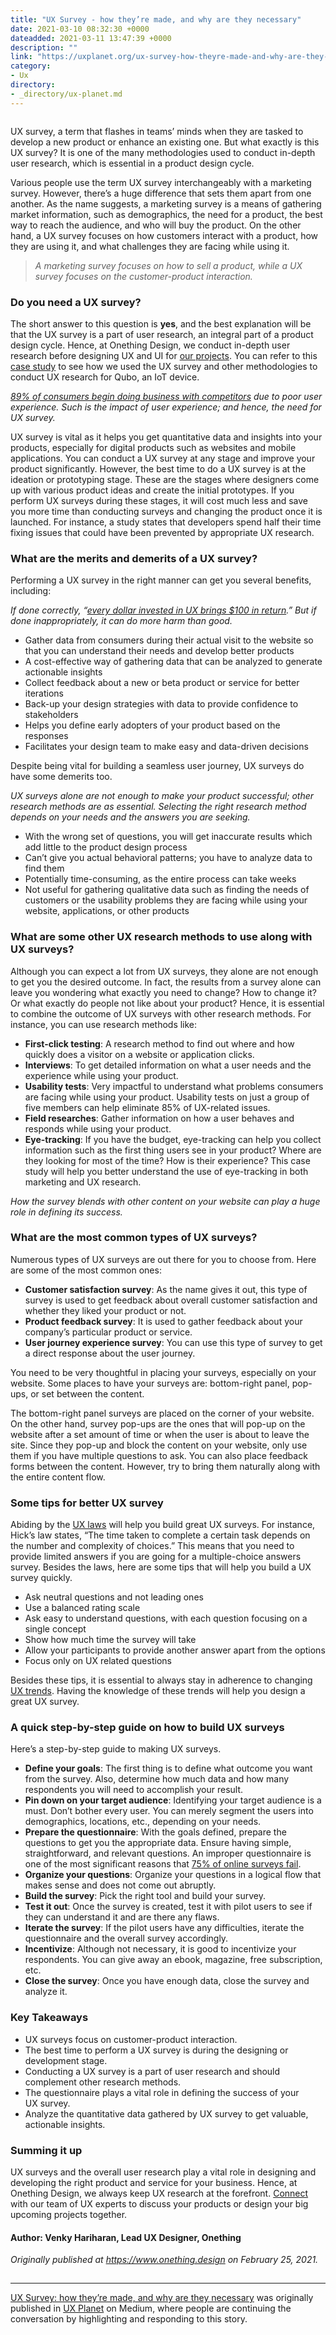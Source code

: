 ```yaml
---
title: "UX Survey - how they’re made, and why are they necessary"
date: 2021-03-10 08:32:30 +0000
dateadded: 2021-03-11 13:47:39 +0000
description: ""
link: "https://uxplanet.org/ux-survey-how-theyre-made-and-why-are-they-necessary-8c8261946619?source=rss----819cc2aaeee0---4"
category:
- Ux
directory:
- _directory/ux-planet.md
---
```

<figure><img alt="" src="https://cdn-images-1.medium.com/max/1024/0*9q0ClU0l_-9AG5hp.jpg" /></figure><p>UX survey, a term that flashes in teams’ minds when they are tasked to develop a new product or enhance an existing one. But what exactly is this UX survey? It is one of the many methodologies used to conduct in-depth user research, which is essential in a product design cycle.</p><p>Various people use the term UX survey interchangeably with a marketing survey. However, there’s a huge difference that sets them apart from one another. As the name suggests, a marketing survey is a means of gathering market information, such as demographics, the need for a product, the best way to reach the audience, and who will buy the product. On the other hand, a UX survey focuses on how customers interact with a product, how they are using it, and what challenges they are facing while using it.</p><blockquote><em>A marketing survey focuses on how to sell a product, while a UX survey focuses on the customer-product interaction.</em></blockquote><h3>Do you need a UX survey?</h3><p>The short answer to this question is <strong>yes</strong>, and the best explanation will be that the UX survey is a part of user research, an integral part of a product design cycle. Hence, at Onething Design, we conduct in-depth user research before designing UX and UI for <a href="https://www.onething.design/projects/">our projects</a>. You can refer to this <a href="https://www.onething.design/projects/consumer_products/qubo/">case study</a> to see how we used the UX survey and other methodologies to conduct UX research for Qubo, an IoT device.</p><p><a href="https://usabilla.com/blog/4-reasons-why-you-should-invest-in-ux/"><em>89% of consumers begin doing business with competitors</em></a><em> due to poor user experience. Such is the impact of user experience; and hence, the need for UX survey.</em></p><p>UX survey is vital as it helps you get quantitative data and insights into your products, especially for digital products such as websites and mobile applications. You can conduct a UX survey at any stage and improve your product significantly. However, the best time to do a UX survey is at the ideation or prototyping stage. These are the stages where designers come up with various product ideas and create the initial prototypes. If you perform UX surveys during these stages, it will cost much less and save you more time than conducting surveys and changing the product once it is launched. For instance, a study states that developers spend half their time fixing issues that could have been prevented by appropriate UX research.</p><h3>What are the merits and demerits of a UX survey?</h3><p>Performing a UX survey in the right manner can get you several benefits, including:</p><p><em>If done correctly, “</em><a href="https://www.forrester.com/report/The+Six+Steps+For+Justifying+Better+UX/-/E-RES117708"><em>every dollar invested in UX brings $100 in return</em></a><em>.” But if done inappropriately, it can do more harm than good.</em></p><ul><li>Gather data from consumers during their actual visit to the website so that you can understand their needs and develop better products</li><li>A cost-effective way of gathering data that can be analyzed to generate actionable insights</li><li>Collect feedback about a new or beta product or service for better iterations</li><li>Back-up your design strategies with data to provide confidence to stakeholders</li><li>Helps you define early adopters of your product based on the responses</li><li>Facilitates your design team to make easy and data-driven decisions</li></ul><p>Despite being vital for building a seamless user journey, UX surveys do have some demerits too.</p><p><em>UX surveys alone are not enough to make your product successful; other research methods are as essential. Selecting the right research method depends on your needs and the answers you are seeking.</em></p><ul><li>With the wrong set of questions, you will get inaccurate results which add little to the product design process</li><li>Can’t give you actual behavioral patterns; you have to analyze data to find them</li><li>Potentially time-consuming, as the entire process can take weeks</li><li>Not useful for gathering qualitative data such as finding the needs of customers or the usability problems they are facing while using your website, applications, or other products</li></ul><h3>What are some other UX research methods to use along with UX surveys?</h3><p>Although you can expect a lot from UX surveys, they alone are not enough to get you the desired outcome. In fact, the results from a survey alone can leave you wondering what exactly you need to change? How to change it? Or what exactly do people not like about your product? Hence, it is essential to combine the outcome of UX surveys with other research methods. For instance, you can use research methods like:</p><ul><li><strong>First-click testing</strong>: A research method to find out where and how quickly does a visitor on a website or application clicks.</li><li><strong>Interviews</strong>: To get detailed information on what a user needs and the experience while using your product.</li><li><strong>Usability tests</strong>: Very impactful to understand what problems consumers are facing while using your product. Usability tests on just a group of five members can help eliminate 85% of UX-related issues.</li><li><strong>Field researches</strong>: Gather information on how a user behaves and responds while using your product.</li><li><strong>Eye-tracking</strong>: If you have the budget, eye-tracking can help you collect information such as the first thing users see in your product? Where are they looking for most of the time? How is their experience? This case study will help you better understand the use of eye-tracking in both marketing and UX research.</li></ul><p><em>How the survey blends with other content on your website can play a huge role in defining its success.</em></p><h3>What are the most common types of UX surveys?</h3><p>Numerous types of UX surveys are out there for you to choose from. Here are some of the most common ones:</p><ul><li><strong>Customer satisfaction survey</strong>: As the name gives it out, this type of survey is used to get feedback about overall customer satisfaction and whether they liked your product or not.</li><li><strong>Product feedback survey</strong>: It is used to gather feedback about your company’s particular product or service.</li><li><strong>User journey experience survey</strong>: You can use this type of survey to get a direct response about the user journey.</li></ul><p>You need to be very thoughtful in placing your surveys, especially on your website. Some places to have your surveys are: bottom-right panel, pop-ups, or set between the content.</p><p>The bottom-right panel surveys are placed on the corner of your website. On the other hand, survey pop-ups are the ones that will pop-up on the website after a set amount of time or when the user is about to leave the site. Since they pop-up and block the content on your website, only use them if you have multiple questions to ask. You can also place feedback forms between the content. However, try to bring them naturally along with the entire content flow.</p><h3>Some tips for better UX survey</h3><p>Abiding by the <a href="https://www.onething.design/blogs/laws-of-ux/">UX laws</a> will help you build great UX surveys. For instance, Hick’s law states, “The time taken to complete a certain task depends on the number and complexity of choices.” This means that you need to provide limited answers if you are going for a multiple-choice answers survey. Besides the laws, here are some tips that will help you build a UX survey quickly.</p><ul><li>Ask neutral questions and not leading ones</li><li>Use a balanced rating scale</li><li>Ask easy to understand questions, with each question focusing on a single concept</li><li>Show how much time the survey will take</li><li>Allow your participants to provide another answer apart from the options</li><li>Focus only on UX related questions</li></ul><p>Besides these tips, it is essential to always stay in adherence to changing <a href="https://www.codica.com/blog/12-leading-ui-ux-design-trends-to-dominate-in-2020-2021/">UX trends</a>. Having the knowledge of these trends will help you design a great UX survey.</p><h3>A quick step-by-step guide on how to build UX surveys</h3><p>Here’s a step-by-step guide to making UX surveys.</p><ul><li><strong>Define your goals</strong>: The first thing is to define what outcome you want from the survey. Also, determine how much data and how many respondents you will need to accomplish your result.</li><li><strong>Pin down on your target audience</strong>: Identifying your target audience is a must. Don’t bother every user. You can merely segment the users into demographics, locations, etc., depending on your needs.</li><li><strong>Prepare the questionnaire</strong>: With the goals defined, prepare the questions to get you the appropriate data. Ensure having simple, straightforward, and relevant questions. An improper questionnaire is one of the most significant reasons that <a href="https://surveysparrow.com/blog/reasons-online-surveys-fail/">75% of online surveys fail</a>.</li><li><strong>Organize your questions</strong>: Organize your questions in a logical flow that makes sense and does not come out abruptly.</li><li><strong>Build the survey</strong>: Pick the right tool and build your survey.</li><li><strong>Test it out</strong>: Once the survey is created, test it with pilot users to see if they can understand it and are there any flaws.</li><li><strong>Iterate the survey</strong>: If the pilot users have any difficulties, iterate the questionnaire and the overall survey accordingly.</li><li><strong>Incentivize</strong>: Although not necessary, it is good to incentivize your respondents. You can give away an ebook, magazine, free subscription, etc.</li><li><strong>Close the survey</strong>: Once you have enough data, close the survey and analyze it.</li></ul><h3>Key Takeaways</h3><ul><li>UX surveys focus on customer-product interaction.</li><li>The best time to perform a UX survey is during the designing or development stage.</li><li>Conducting a UX survey is a part of user research and should complement other research methods.</li><li>The questionnaire plays a vital role in defining the success of your UX survey.</li><li>Analyze the quantitative data gathered by UX survey to get valuable, actionable insights.</li></ul><h3>Summing it up</h3><p>UX surveys and the overall user research play a vital role in designing and developing the right product and service for your business. Hence, at Onething Design, we always keep UX research at the forefront. <a href="https://www.onething.design/contact-us/">Connect</a> with our team of UX experts to discuss your products or design your big upcoming projects together.</p><h4>Author: Venky Hariharan, Lead UX Designer, Onething</h4><p><em>Originally published at </em><a href="https://www.onething.design/blogs/ux-survey-how-theyre-made-and-why-theyre-necessary/"><em>https://www.onething.design</em></a><em> on February 25, 2021.</em></p><img src="https://medium.com/_/stat?event=post.clientViewed&referrerSource=full_rss&postId=8c8261946619" width="1" height="1" alt=""><hr><p><a href="https://uxplanet.org/ux-survey-how-theyre-made-and-why-are-they-necessary-8c8261946619">UX Survey: how they’re made, and why are they necessary</a> was originally published in <a href="https://uxplanet.org">UX Planet</a> on Medium, where people are continuing the conversation by highlighting and responding to this story.</p>
